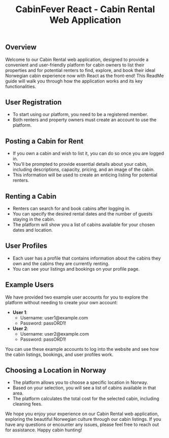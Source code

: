<!DOCTYPE html>
<html lang="en">
<head>
  
</head>
<body>
    <header>
        <h1>CabinFever React - Cabin Rental Web Application</h1>
    </header>
    <div class="container">
        <h2>Overview</h2>
        <p></p>Welcome to our Cabin Rental web application, designed to provide a convenient and user-friendly platform for cabin owners to list their properties and for potential renters to find, explore, and book their ideal Norwegian cabin experience now with React as the front-end! This ReadMe guide will walk you through how the application works and its key functionalities.</p>
    </div>
    

 <h2>User Registration</h2>
 <ul>
            <li>To start using our platform, you need to be a registered member.</li>
            <li>Both renters and property owners must create an account to use the platform.</li>
        </ul>

<h2>Posting a Cabin for Rent</h2>
        <ul>
            <li>If you own a cabin and wish to list it, you can do so once you are logged in.</li>
            <li>You'll be prompted to provide essential details about your cabin, including descriptions, capacity, pricing, and an image of the cabin.</li>
            <li>This information will be used to create an enticing listing for potential renters.</li>
        </ul>

<h2>Renting a Cabin</h2>
        <ul>
            <li>Renters can search for and book cabins after logging in.</li>
            <li>You can specify the desired rental dates and the number of guests staying in the cabin.</li>
            <li>The platform will show you a list of cabins available for your chosen dates and location.</li>
        </ul>

<h2>User Profiles</h2>
        <ul>
            <li>Each user has a profile that contains information about the cabins they own and the cabins they are currently renting.</li>
            <li>You can see your listings and bookings on your profile page.</li>
        </ul>

<h2>Example Users</h2>
        <p>We have provided two example user accounts for you to explore the platform without needing to create your own account:</p>
        <ul>
            <li><strong>User 1</strong>:
                <ul>
                    <li>Username: user1@example.com</li>
                    <li>Password: passORD1!</li>
                </ul>
            </li>
            <li><strong>User 2</strong>:
                <ul>
                    <li>Username: user2@example.com</li>
                    <li>Password: passORD1!</li>
                </ul>
            </li>
        </ul>
        <p>You can use these example accounts to log into the website and see how the cabin listings, bookings, and user profiles work.</p>

<h2>Choosing a Location in Norway</h2>
        <ul>
            <li>The platform allows you to choose a specific location in Norway.</li>
            <li>Based on your selection, you will see a list of cabins available in that area.</li>
            <li>The platform calculates the total cost for the selected cabin, including cleaning fees.</li>
        </ul>
 <p>We hope you enjoy your experience on our Cabin Rental web application, exploring the beautiful Norwegian culture through our cabin listings. If you have any questions or encounter any issues, please feel free to reach out for assistance. Happy cabin hunting!</p>
    
    
